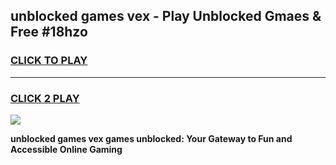 
## unblocked games vex - Play Unblocked Gmaes & Free #18hzo
<h3>
<a href="https://news.freeplayer.one?title=unblocked_games_vex&ref=03M">CLICK TO PLAY</a></h3>
<hr>

<h3>
<a href="https://news.freeplayer.one?title=unblocked_games_vex&ref=03M">CLICK 2 PLAY</a>
  
</h3>

<a href="https://news.freeplayer.one?title=unblocked_games_vex&ref=03M"><img src="https://clearcache.store/games.png"></a>


**unblocked games vex games unblocked: Your Gateway to Fun and Accessible Online Gaming**
